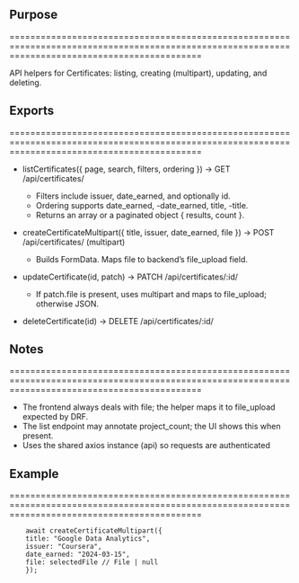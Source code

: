 ## Purpose
=================================================================================================================================================

API helpers for Certificates: listing, creating (multipart), updating, and deleting.

## Exports
=================================================================================================================================================

- listCertificates({ page, search, filters, ordering }) → GET /api/certificates/
    * Filters include issuer, date_earned, and optionally id.
    * Ordering supports date_earned, -date_earned, title, -title.
    * Returns an array or a paginated object { results, count }.

- createCertificateMultipart({ title, issuer, date_earned, file }) → POST /api/certificates/ (multipart)
    * Builds FormData. Maps file to backend’s file_upload field.
- updateCertificate(id, patch) → PATCH /api/certificates/:id/
    * If patch.file is present, uses multipart and maps to file_upload; otherwise JSON.
- deleteCertificate(id) → DELETE /api/certificates/:id/

## Notes
=================================================================================================================================================

- The frontend always deals with file; the helper maps it to file_upload expected by DRF.
- The list endpoint may annotate project_count; the UI shows this when present.
- Uses the shared axios instance (api) so requests are authenticated

## Example
=================================================================================================================================================

        await createCertificateMultipart({
        title: "Google Data Analytics",
        issuer: "Coursera",
        date_earned: "2024-03-15",
        file: selectedFile // File | null
        });
